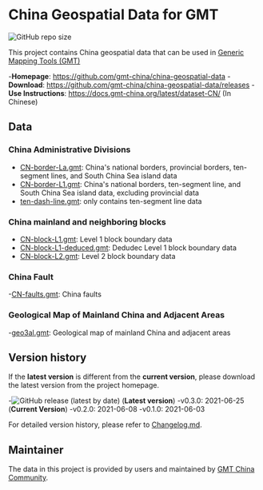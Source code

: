 # China Geospatial Data for GMT

![GitHub repo size](https://img.shields.io/github/repo-size/gmt-china/china-geospatial-data)

This project contains China geospatial data that can be used in
[Generic Mapping Tools (GMT)](https://www.generic-mapping-tools.org/)

-**Homepage**: https://github.com/gmt-china/china-geospatial-data
-**Download**: https://github.com/gmt-china/china-geospatial-data/releases
-**Use Instructions**: https://docs.gmt-china.org/latest/dataset-CN/ (In Chinese)

## Data

### China Administrative Divisions

- [CN-border-La.gmt](CN-border-La.gmt): China's national borders, provincial borders,
  ten-segment lines, and South China Sea island data
- [CN-border-L1.gmt](CN-border-L1.gmt): China's national borders, ten-segment line,
  and South China Sea island data, excluding provincial data
- [ten-dash-line.gmt](ten-dash-line.gmt): only contains ten-segment line data

### China mainland and neighboring blocks

- [CN-block-L1.gmt](CN-block-L1.gmt): Level 1 block boundary data
- [CN-block-L1-deduced.gmt](CN-block-L1-deduced.gmt): Dedudec Level 1 block boundary data
- [CN-block-L2.gmt](CN-block-L2.gmt): Level 2 block boundary data

### China Fault

-[CN-faults.gmt](CN-faults.gmt): China faults

### Geological Map of Mainland China and Adjacent Areas

-[geo3al.gmt](geo3al.gmt): Geological map of mainland China and adjacent areas

## Version history

If the **latest version** is different from the **current version**,
please download the latest version from the project homepage.

-![GitHub release (latest by date)](https://img.shields.io/github/v/release/gmt-china/china-geospatial-data) (**Latest version**)
-v0.3.0: 2021-06-25 (**Current Version**)
-v0.2.0: 2021-06-08
-v0.1.0: 2021-06-03

For detailed version history, please refer to [Changelog.md](Changelog.md).

## Maintainer

The data in this project is provided by users and maintained by
[GMT China Community](https://gmt-china.org/).
